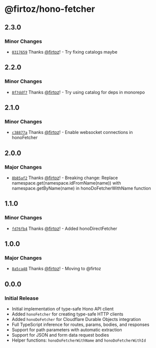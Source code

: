 # @firtoz/hono-fetcher

## 2.3.0

### Minor Changes

- [`0317659`](https://github.com/firtoz/fullstack-toolkit/commit/0317659a87fa7be9bb47130fe6ad8004562fd277) Thanks [@firtoz](https://github.com/firtoz)! - Try fixing catalogs maybe

## 2.2.0

### Minor Changes

- [`8f7ddf7`](https://github.com/firtoz/fullstack-toolkit/commit/8f7ddf7a200a5b4133ba16f32b9d46da97a8344d) Thanks [@firtoz](https://github.com/firtoz)! - Try using catalog for deps in monorepo

## 2.1.0

### Minor Changes

- [`c38877a`](https://github.com/firtoz/fullstack-toolkit/commit/c38877a21b3879eb41ae457aac35ea9d5eac6db7) Thanks [@firtoz](https://github.com/firtoz)! - Enable websocket connections in honoFetcher

## 2.0.0

### Major Changes

- [`8b85af2`](https://github.com/firtoz/fullstack-toolkit/commit/8b85af2940ae002fb376885bedfbfb341950b29c) Thanks [@firtoz](https://github.com/firtoz)! - Breaking change: Replace namespace.get(namespace.idFromName(name)) with namespace.getByName(name) in honoDoFetcherWithName function

## 1.1.0

### Minor Changes

- [`fd76fb4`](https://github.com/firtoz/fullstack-toolkit/commit/fd76fb447b82ccaafd2722a0cdcd9a6abcec25b5) Thanks [@firtoz](https://github.com/firtoz)! - Added honoDirectFetcher

## 1.0.0

### Major Changes

- [`8a5ca48`](https://github.com/firtoz/fullstack-toolkit/commit/8a5ca4836a2a1655cf0ef0f828e52a0c74efd7dd) Thanks [@firtoz](https://github.com/firtoz)! - Moving to @firtoz

## 0.0.0

### Initial Release

- Initial implementation of type-safe Hono API client
- Added `honoFetcher` for creating type-safe HTTP clients
- Added `honoDoFetcher` for Cloudflare Durable Objects integration
- Full TypeScript inference for routes, params, bodies, and responses
- Support for path parameters with automatic extraction
- Support for JSON and form data request bodies
- Helper functions: `honoDoFetcherWithName` and `honoDoFetcherWithId`

